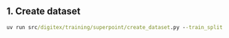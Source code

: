 ## 1. Create dataset

```cmd
uv run src/digitex/training/superpoint/create_dataset.py --train_split 0.8 --num_keypoints 30 --augment --aug_images 100 --visualize --vis_images 50
```